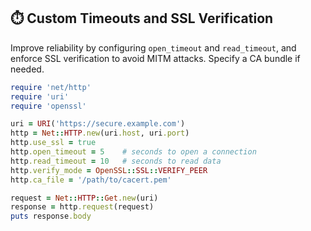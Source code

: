 ## ⏱️ Custom Timeouts and SSL Verification

Improve reliability by configuring `open_timeout` and `read_timeout`, and enforce SSL verification to avoid MITM attacks. Specify a CA bundle if needed.

```ruby
require 'net/http'
require 'uri'
require 'openssl'

uri = URI('https://secure.example.com')
http = Net::HTTP.new(uri.host, uri.port)
http.use_ssl = true
http.open_timeout = 5    # seconds to open a connection
http.read_timeout = 10   # seconds to read data
http.verify_mode = OpenSSL::SSL::VERIFY_PEER
http.ca_file = '/path/to/cacert.pem'

request = Net::HTTP::Get.new(uri)
response = http.request(request)
puts response.body
```